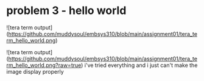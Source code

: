 # problem 3 - hello world
![tera term output]
(https://github.com/muddysoul/embsys310/blob/main/assignment01/tera_term_hello_world.png)

![tera term output]
(https://github.com/muddysoul/embsys310/blob/main/assignment01/tera_term_hello_world.png?raw=true)
i've tried everything and i just can't make the image display properly
